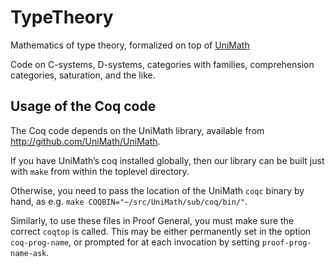 TypeTheory
==========

Mathematics of type theory, formalized on top of [UniMath](https://github.com/UniMath/UniMath)

Code on C-systems, D-systems, categories with families, comprehension categories, saturation, and the like.

## Usage of the Coq code

The Coq code depends on the UniMath library, available from http://github.com/UniMath/UniMath.

If you have UniMath’s coq installed globally, then our library can be built just with `make` from within the toplevel directory.

Otherwise, you need to pass the location of the UniMath `coqc` binary by hand, as e.g. `make COQBIN="~/src/UniMath/sub/coq/bin/"`.

Similarly, to use these files in Proof General, you must make sure the correct `coqtop` is called.  This may be either permanently set in the option `coq-prog-name`, or prompted for at each invocation by setting `proof-prog-name-ask`.
